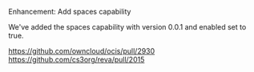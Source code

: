 Enhancement: Add spaces capability

We've added the spaces capability with version 0.0.1 and enabled set to true.

https://github.com/owncloud/ocis/pull/2930
https://github.com/cs3org/reva/pull/2015
